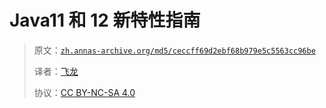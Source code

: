 # Java11 和 12 新特性指南

> 原文：[`zh.annas-archive.org/md5/ceccff69d2ebf68b979e5c5563cc96be`](https://zh.annas-archive.org/md5/ceccff69d2ebf68b979e5c5563cc96be)
> 
> 译者：[飞龙](https://github.com/wizardforcel)
> 
> 协议：[CC BY-NC-SA 4.0](http://creativecommons.org/licenses/by-nc-sa/4.0/)
